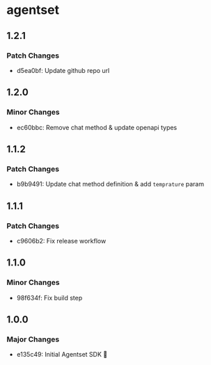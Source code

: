 # agentset

## 1.2.1

### Patch Changes

- d5ea0bf: Update github repo url

## 1.2.0

### Minor Changes

- ec60bbc: Remove chat method & update openapi types

## 1.1.2

### Patch Changes

- b9b9491: Update chat method definition & add `temprature` param

## 1.1.1

### Patch Changes

- c9606b2: Fix release workflow

## 1.1.0

### Minor Changes

- 98f634f: Fix build step

## 1.0.0

### Major Changes

- e135c49: Initial Agentset SDK :tada:
